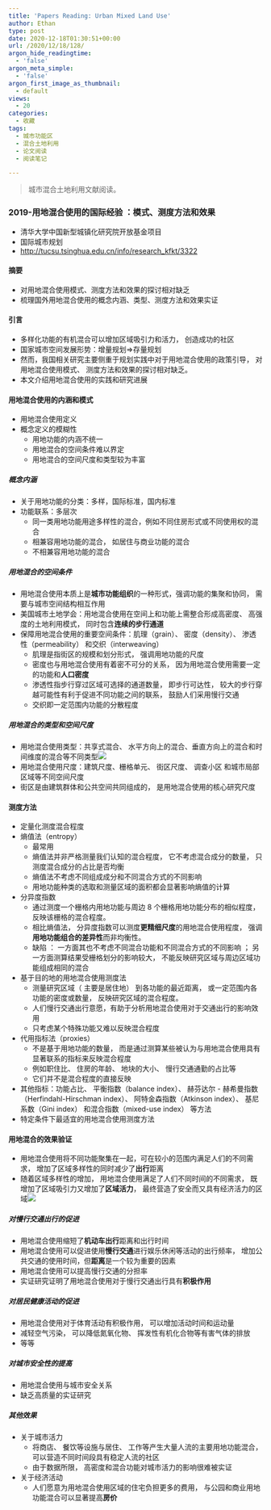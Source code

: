 ```yaml
---
title: 'Papers Reading: Urban Mixed Land Use'
author: Ethan
type: post
date: 2020-12-18T01:30:51+00:00
url: /2020/12/18/128/
argon_hide_readingtime:
  - 'false'
argon_meta_simple:
  - 'false'
argon_first_image_as_thumbnail:
  - default
views:
  - 20
categories:
  - 收藏
tags:
  - 城市功能区
  - 混合土地利用
  - 论文阅读
  - 阅读笔记

---
```

> 城市混合土地利用文献阅读。
<!--more-->


### 2019-用地混合使用的国际经验 ：模式、测度方法和效果
- 清华大学中国新型城镇化研究院开放基金项目
- 国际城市规划
- http://tucsu.tsinghua.edu.cn/info/research_kfkt/3322

#### 摘要
- 对用地混合使用模式、测度方法和效果的探讨相对缺乏
- 梳理国外用地混合使用的概念内涵、类型、测度方法和效果实证

#### 引言
- 多样化功能的有机混合可以增加区域吸引力和活力， 创造成功的社区
- 国家城市空间发展形势：增量规划=>存量规划
- 然而，我国相关研究主要侧重于规划实践中对于用地混合使用的政策引导， 对用地混合使用模式、 测度方法和效果的探讨相对缺乏。
- 本文介绍用地混合使用的实践和研究进展

#### 用地混合使用的内涵和模式
- 用地混合使用定义
- 概念定义的模糊性
	- 用地功能的内涵不统一
	- 用地混合的空间条件难以界定
	- 用地混合的空间尺度和类型较为丰富
	
##### 概念内涵
- 关于用地功能的分类：多样，国际标准，国内标准
- 功能联系：多层次
	- 同一类用地功能用途多样性的混合，例如不同住房形式或不同使用权的混合
	- 相兼容用地功能的混合， 如居住与商业功能的混合
	- 不相兼容用地功能的混合
	
##### 用地混合的空间条件
- 用地混合使用本质上是**城市功能组织**的一种形式，强调功能的集聚和协同， 需要与城市空间结构相互作用
- 美国城市土地学会：用地混合使用在空间上和功能上需整合形成高密度、 高强度的土地利用模式， 同时包含**连续的步行通道**
- 保障用地混合使用的重要空间条件：肌理（grain）、 密度（density）、 渗透性（permeability） 和交织（interweaving）
	- 肌理是指街区的规模和划分形式， 强调用地功能的尺度
	- 密度也与用地混合使用有着密不可分的关系， 因为用地混合使用需要一定的功能和**人口密度**
	- 渗透性指步行穿过区域可选择的通道数量， 即步行可达性， 较大的步行穿越可能性有利于促进不同功能之间的联系， 鼓励人们采用慢行交通
	- 交织即一定范围内功能的分散程度
	
##### 用地混合的类型和空间尺度
- 用地混合使用类型：共享式混合、 水平方向上的混合、垂直方向上的混合和时间维度的混合等不同类型![](https://cdn.jsdelivr.net/gh/xunhs/image_host@master/PicX/20201218102000.png)
- 用地混合使用尺度：建筑尺度、栅格单元、 街区尺度、 调查小区 和城市局部区域等不同空间尺度
- 街区是由建筑群体和公共空间共同组成的， 是用地混合使用的核心研究尺度

#### 测度方法
- 定量化测度混合程度
- 熵值法（entropy）
	- 最常用
	- 熵值法并非严格测量我们认知的混合程度， 它不考虑混合成分的数量， 只测度混合成分的占比是否均衡
	- 熵值法不考虑不同组成成分和不同混合方式的不同影响
	- 用地功能种类的选取和测量区域的面积都会显著影响熵值的计算
- 分异度指数
	- 通过测度一个栅格内用地功能与周边 8 个栅格用地功能分布的相似程度， 反映该栅格的混合程度。
	- 相比熵值法， 分异度指数可以测度**更精细尺度**的用地混合使用程度， 强调**用地功能组合的差异性**而非均衡性。
	- 缺陷 ： 一方面其也不考虑不同混合功能和不同混合方式的不同影响 ； 另一方面测算结果受栅格划分的影响较大， 不能反映研究区域与周边区域功能组成相同的混合
- 基于目的地的用地混合使用测度法
	- 测量研究区域（ 主要是居住地） 到各功能的最近距离， 或一定范围内各功能的密度或数量， 反映研究区域的混合程度。
	- 人们慢行交通出行意愿，有助于分析用地混合使用对于交通出行的影响效用
	- 只考虑某个特殊功能又难以反映混合程度
- 代用指标法（proxies）
	- 不是基于用地功能的数量， 而是通过测算某些被认为与用地混合使用具有显著联系的指标来反映混合程度
	- 例如职住比、 住房的年龄、 地块的大小、 慢行交通通勤的占比等
	- 它们并不是混合程度的直接反映
- 其他指标：功能占比、 平衡指数（balance index）、 赫芬达尔 - 赫希曼指数（Herfindahl-Hirschman index）、 阿特金森指数（Atkinson index）、 基尼系数（Gini index） 和混合指数（mixed-use index） 等方法
- 特定条件下最适宜的用地混合使用测度方法

#### 用地混合的效果验证
- 用地混合使用将不同功能聚集在一起，可在较小的范围内满足人们的不同需求， 增加了区域多样性的同时减少了**出行**距离
- 随着区域多样性的增加， 用地混合使用满足了人们不同时间的不同需求， 既增加了区域吸引力又增加了**区域活力**， 最终营造了安全而又具有经济活力的区域![](https://cdn.jsdelivr.net/gh/xunhs/image_host@master/PicX/20201218105356.png)
##### 对慢行交通出行的促进
- 用地混合使用缩短了**机动车出行**距离和出行时间
- 用地混合使用可以促进使用**慢行交通**进行娱乐休闲等活动的出行频率， 增加公共交通的使用时间，但**距离**是一个较为重要的因素
- 用地混合使用可以提高慢行交通的分担率
- 实证研究证明了用地混合使用对于慢行交通出行具有**积极作用**
##### 对居民健康活动的促进
- 用地混合使用对于体育活动有积极作用， 可以增加活动时间和运动量
- 减轻空气污染， 可以降低氮氧化物、 挥发性有机化合物等有害气体的排放
- 等等
##### 对城市安全性的提高
- 用地混合使用与城市安全关系
- 缺乏高质量的实证研究

##### 其他效果
- 关于城市活力
	- 将商店、 餐饮等设施与居住、 工作等产生大量人流的主要用地功能混合， 可以营造不同时间段具有稳定人流的社区
	- 由于数据所限， 高密度和混合功能对城市活力的影响很难被实证
- 关于经济活动
	- 人们愿意为用地混合使用区域的住宅负担更多的费用， 与公园和商业用地功能混合可以显著提高**房价** 

























